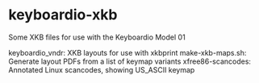 # keyboardio-xkb
Some XKB files for use with the Keyboardio Model 01

keyboardio_vndr:	XKB layouts for use with xkbprint
make-xkb-maps.sh:	Generate layout PDFs from a list of keymap variants
xfree86-scancodes:	Annotated Linux scancodes, showing US_ASCII keymap

